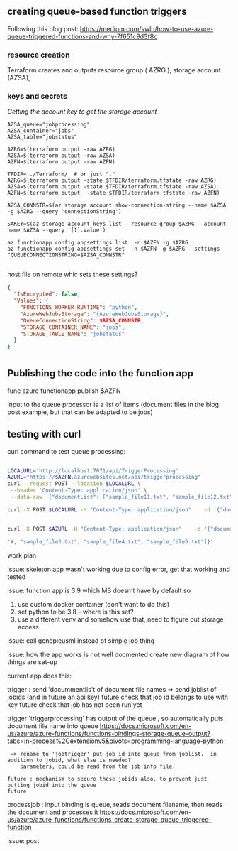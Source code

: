 ## creating queue-based function triggers

Following this blog post: https://medium.com/swlh/how-to-use-azure-queue-triggered-functions-and-why-7f651c9d3f8c

### resource creation

Terraform creates and outputs resource group ( AZRG ), storage account (AZSA), 


### keys and secrets

*Getting the account key to get the storage account*



```
AZSA_queue="jobprocessing"
AZSA_container="jobs"
AZSA_table="jobstatus"
 
AZRG=$(terraform output -raw AZRG)
AZSA=$(terraform output -raw AZSA)
AZFN=$(terraform output -raw AZFN) 

TFDIR=../Terraform/  # or just "."
AZRG=$(terraform output -state $TFDIR/terraform.tfstate -raw AZRG)
AZSA=$(terraform output -state $TFDIR/terraform.tfstate -raw AZSA)
AZFN=$(terraform output  -state $TFDIR/terraform.tfstate -raw AZFN) 

AZSA_CONNSTR=$(az storage account show-connection-string --name $AZSA -g $AZRG --query 'connectionString')

SAKEY=$(az storage account keys list --resource-group $AZRG --account-name $AZSA --query '[1].value')

az functionapp config appsettings list  -n $AZFN -g $AZRG
az functionapp config appsettings set  -n $AZFN -g $AZRG --settings "QUEUECONNECTIONSTRING=$AZSA_CONNSTR"


```

host file on remote whic sets these settings?

```json
{
  "IsEncrypted": false,
  "Values": {
    "FUNCTIONS_WORKER_RUNTIME": "python",
    "AzureWebJobsStorage": "{AzureWebJobsStorage}",
    "QueueConnectionString": $AZSA_CONNSTR,
    "STORAGE_CONTAINER_NAME": "jobs",
    "STORAGE_TABLE_NAME": "jobstatus"
  }
}

```

# 


## Publishing the code into the function app

func azure functionapp publish $AZFN

input to the queue processor is a list of items (document files in the blog post example, but that can be adapted to be jobs)



## testing with curl
curl command to test queue processing:

```sh

LOCALURL='http://localhost:7071/api/TriggerProcessing'
AZURL="https://$AZFN.azurewebsites.net/api/triggerprocessing"
curl --request POST --location $LOCALURL \
 --header 'Content-Type: application/json' \
 --data-raw '{"documentList": ["sample_file11.txt", "sample_file12.txt", "sample_file13.txt", "sample_file14.txt", "sample_file15.txt"]}'

curl -X POST $LOCALURL -H "Content-Type: application/json"    -d '{"documentList": ["sample_file1.txt", "sample_file2.txt", "sample_file3.txt", "sample_file4.txt", "sample_file5.txt"]}'


curl -X POST $AZURL -H "Content-Type: application/json"    -d '{"documentList": ["sample_file1.txt", "sample_file2.txt"]}'

'#, "sample_file3.txt", "sample_file4.txt", "sample_file5.txt"]}'


```

work plan

issue: skeleton app wasn't working due to config error,  get that working and tested

issue: function app is 3.9 which MS doesn't have by default so 

1) use custom docker container (don't want to do this)
2) set python to be 3.8  - where is this set?
3) use a different venv and somehow use that, need to figure out storage access

issue: call genepleusml instead of simple job thing

issue: how the app works is not well docmented 
    create new diagram of how things are set-up

current app does this: 

trigger : send 'docummentlis't of document file names  => send joblist of jobids (and in future an api key)
    future check that job id belongs to use with key
    future check that job has not been run yet

trigger 'triggerprocessing' has output of the queue , so automatically puts document file name  into queue
    https://docs.microsoft.com/en-us/azure/azure-functions/functions-bindings-storage-queue-output?tabs=in-process%2Cextensionv5&pivots=programming-language-python

     => rename to 'jobtrigger' put job id into queue from joblist.  in addition to jobid, what else is needed? 
        parameters, could be read from the job info file.  
        
    future : mechanism to secure these jobids also, to prevent just putting jobid into the queue
    future 

processjob : input binding is queue, reads document filename, then reads the document and processes it
    https://docs.microsoft.com/en-us/azure/azure-functions/functions-create-storage-queue-triggered-function

    

issue: post 